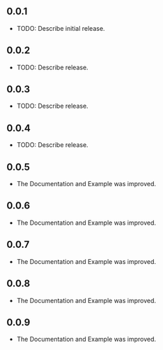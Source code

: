 ## 0.0.1

* TODO: Describe initial release.

## 0.0.2

* TODO: Describe release.

## 0.0.3

* TODO: Describe release.
## 0.0.4

* TODO: Describe release.
## 0.0.5

* The Documentation and Example was improved.
## 0.0.6

* The Documentation and Example was improved.
## 0.0.7

* The Documentation and Example was improved.
## 0.0.8

* The Documentation and Example was improved.
## 0.0.9

* The Documentation and Example was improved.
